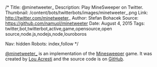 /*
Title: @minetweeter_
Description: Play MineSweeper on Twitter.
Thumbnail: /content/bots/twitterbots/images/minetweeter_.png
Link: http://twitter.com/minetweeter_
Author: Stefan Bohacek
Source: https://github.com/namuol/minetweeter
Date: August 4, 2015
Tags: twitter,bot,twitterbot,active,game,opensource,open source,node.js,nodejs,node,louroboros

Nav: hidden
Robots: index,follow
*/

[@minetweeter_](https://twitter.com/minetweeter_) is an implementation of the [Minesweeper](https://en.wikipedia.org/wiki/Minesweeper_(video_game)) game. It was created by [Lou Acresti](https://twitter.com/louroboros) and the source code is on [GitHub](https://github.com/namuol/minetweeter).